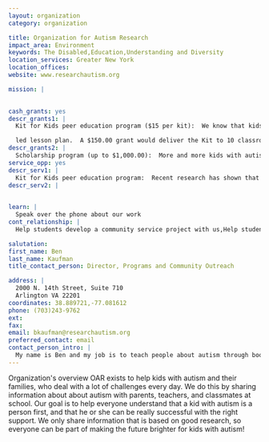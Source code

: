 ```yaml
---
layout: organization
category: organization

title: Organization for Autism Research
impact_area: Environment
keywords: The Disabled,Education,Understanding and Diversity
location_services: Greater New York
location_offices: 
website: www.researchautism.org

mission: |
  

cash_grants: yes
descr_grants1: |
  Kit for Kids peer education program ($15 per kit):  We know that kids with autism and other special needs are bullied three times more often than their peers at school.  This program helps students learn about their classmates with autism, in an effort to build more accepting and understanding school communities. Each kit includes 20 "What's up with Nick?" booklet, a poster, and a student-

  led lesson plan.  A $150.00 grant would deliver the Kit to 10 classrooms and help at least 200 students learn about autism.
descr_grants2: |
  Scholarship program (up to $1,000.00):  More and more kids with autism go to college or vocational school after high school.  OAR offers one-year scholarships of $3,000.00 each.  A grant of $1,000.00 would support one-third of a college scholarship for someone with autism.
service_opp: yes
descr_serv1: |
  Kit for Kids peer education program:  Recent research has shown that students with autism are three times more likely to be bullied at school, mainly because they seem "different" than everyone else.  The Kit for Kids provides tools (easy-to-read picture booklets, colorful classroom poster, student-led lesson plan) to help raise awareness and understanding of autism among students in elementary and middle school.  Students who want to help can request permission from their teachers to give an age-appropriate presentation about autism, using materials from the Kit for Kids.
descr_serv2: |
  

learn: |
  Speak over the phone about our work
cont_relationship: |
  Help students develop a community service project with us,Help students tell local newspapers and media about their grant and/or project with us

salutation: 
first_name: Ben
last_name: Kaufman
title_contact_person: Director, Programs and Community Outreach

address: |
  2000 N. 14th Street, Suite 710  
  Arlington VA 22201
coordinates: 38.889721,-77.081612
phone: (703)243-9762
ext: 
fax: 
email: bkaufman@researchautism.org
preferred_contact: email
contact_person_intro: |
  My name is Ben and my job is to teach people about autism through books, videos, and the internet.  I make sure that students, parents, and teachers know where to get the best information possible about how to support their family members and friends with autism.  I love working at OAR because we use the power of education to help people with autism every day!
---
```

Organization's overview
OAR exists to help kids with autism and their families, who deal with a lot of challenges every day.  We do this by sharing information about about autism with parents, teachers, and classmates at school.  Our goal is to help everyone understand that a kid with autism is a person first, and that he or she can be really successful with the right support.  We only share information that is based on good research, so everyone can be part of making the future brighter for kids with autism!